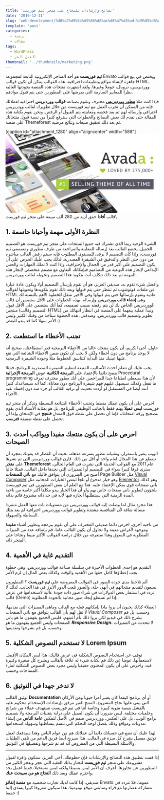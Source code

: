 ```yaml
---
title: 'نصائح وإرشادات للنجاح على متجر ثيم فوريست'
date: '2016-12-31'
slug: 'web-development/%d8%a7%d9%84%d9%86%d8%ac%d8%a7%d8%ad-%d9%85%d8%aa%d8%ac%d8%b1-%d8%ab%d9%8a%d9%85-%d9%81%d9%88%d8%b1%d9%8a%d8%b3%d8%aa'
template: 'post'
categories:
  - برمجة
  - مقالات
tags:
  - WordPress
  - العمل الحر
thumbnail: '../thumbnails/marketing.png'
---
```


**ثيم فوريست** هو أحد المتاجر الإلكترونية التابعة لمجموعة Envato ويختص في بيع قوالب جاهزة لإنشاء مواقع وتطبيقات احترافية، هذه القوالب يمكن أن تكون قوالب HTML، ووردبريس، دروبال، جوملا وغيرها. ولقد اشتهرت منتجات هذه المنصة بجودتها العالية نظرا للمعايير الصارمة التي يفرضها على المطورين حتى يتم قبول موادهم.

فإذا كنت مثلا [**مطور ووردبريس**](http://www.tutomena.com/blog/things-you-should-learn-to-be-wordpress-developer/) محترف وتقوم بصناعة **قوالب ووردبريس** احترافية لعملائك فإنه من الممكن أن تجرب العمل مع ثيم فوريست من خلال تطويرك لقالب وودربريس احترافي وإرساله لهم ثم بعد فحصه ومعاينته يتم القبول أو الرفض. ونحن نقوم بكتابة هذه المقالة حتى نقدم لك بعض النصائح والخطوات التي سترفع كثيرا من نسبة قبول منتجاتك على منصة Themeforest ثم بعد ذلك تحقيق مبيعات ونتائج مرضية.

[caption id="attachment_1280" align="aligncenter" width="588"][![قالب ووردبريس أفادا](../images/avada-wordpress-theme.jpg)](../images/avada-wordpress-theme.jpg) قالب **أفادا** حقق أزيد من 280 ألف مبيعة على متجر ثيم فورست\

## 1\. النظرة الأولى مهمة وأحيانا حاسمة

الشيء الوحيد ربما الذي تشترك فيه جميع المنتجات على متجر ثيم فوريست هو التصميم الجميل. يخضع القالب بعد إرساله للمعاينة والمراجعة من طرف مطوري ومصممي ثيم فوريست، وإذا كان التصميم لا يرقى للمستوى المطلوب فإنه سيتم رفض القالب مباشرة من دون حتى النظر والتدقيق في الشيفرة المصدرية. لذلك يجب عليك الحرص على أن يكون التصميم على أكبر قدر من الجمال والإحترافية، وإذا كنت لا تملك المهارات والحس الإبداعي لإنجاز هذه النوعية من التصاميم فبإمكانك التعاون مع مصمم متخصص لإنجاز هذه المهمة ثم بعد ذلك تتكلف أنت بتكويد هذا التصميم وتحويله لقالب ووردبريس.

وأفضل شيء تقوم به، صديقي العزيز، هو أن تقوم بإرسال التصميم أولا ويكون عادة عبارة عن ملفات فوتوشوب ثم تنتظر حتى يتم قبولها وبعد ذلك تقوم بتكويدها وتحويلها لقوالب HTML عادية وتقوم بإرسالها حتى يتم قبولها وفي الأخير تنتقل للخطوة الأهم بالنسبة لك وهي **إنشاء قالب ووردبريس** وإرساله. بهذه الخطوات على الأقل ستضمن أن قالب الووردبريس الخاص بك لن يتم رفضه بسبب تصميمه، كما أنك ستضمن على الأقل قبول منتجين (التصميم وقالب HTML) وتبدأ عملية بيعهما على المنصة في انتظار انتهائك من تطوير وتصميم قالب ووردبريس، وصدقني، هذه الخطوة ستأخذ من وقتك الكثير وليس الأمر سهلا كما قد يبدو للبعض :)

## 2\. تجنب الأخطاء ما استطعت

حاول، أخي الكريم، أن يكون منتجك خاليا من الأخطاء البرمجية قدر استطاعتك، صحيح أنه لا يوجد برنامج من دون أخطاء ولكن لا يجب أن تكون ضمن الأخطاء الشائعة التي تقع عليها عينيك منذ البداية كتناسق الخطوط مثلا وجودة الشيفرة البرمجية.

يجب عليك أن تتعلم أحدث الأساليب المتبعة لتنظيم الشيفرة المصدرية للبرنامج، فمثلا ينصح دائما بالإعتماد على **البرمجة الكائنية** عوض **البرمجة الإجرائية** Procedural programming لأن هذا سيعطي انطباعا جيدا للمراجعين على أنك مطور محترف تعرف ما تفعل وكذلك سيسهل عليهم فهم شيفرة البرنامج دون معاناة، كما أنه سيساعدك كثيرا أنت أيضا في المستقبل لو أردت تحديث أو ترقية القالب أو جزء منه دون إفساد بقية الأجزاء.

احرص على أن يكون عملك منظما وتجنب الأخطاء الشائعة البسيطة وتذكر أن متجر ثيم فوريست **ليس عميلا** يهتم فقط بالجانب الوظيفي للبرنامج، بل هو بمثابة الأستاذ الذي يقوم بتصحيح ورقة امتحانك، فإما أن تحصل على نقطة فوق المعدل **فتنجح** في الإمتحان وإما أن تحصل على نقطة ضعيفة **فترسب**.

## 3. احرص على أن يكون منتجك مفيدا ويواكب أحدث الصيحات

الويب يتغير باستمرار، وتقنياته تتطور بسرعة مذهلة، بحيث أن القطار قد يفوتك بمجرد أن تنقطع عن هذا المجال لعام واحد أو أقل من ذلك. قارن قوالب ووردبريس التي تم نشرها على **متجر Themeforest** عام 2011 مع القوالب الحديثة التي نشرت في العام الحالي، سترى فرقا كبيرا سواء في التصميم أو المميزات التي نجدها داخل القالب. فمثلا حاليا أصبح من الضروري أن يتوافق قالبك مع **باني للصفحات** Page Builder مثل [Visual Composer](https://codecanyon.net/item/visual-composer-page-builder-for-wordpress/242431) وهو خيار مدفوع أو تلجأ لبعض الخيارات المجانية مثل [Elementor](https://elementor.com/?gclid=Cj0KEQiA4o3DBRCJsZqh8vWqt_8BEiQA2Fw0eehiCxDz7cW38FaCYGkgyjUMXmEEctAw2mrGKiKdJbAaAknl8P8HAQ) وهو كذلك باني صفحات قوي يمكن الإعتماد عليه. هذا مع العلم أن بعض المطورين في ثيم فوريست يلجؤون لتطوير باني صفحات خاص بهم ولو أن هذا الخيار يبدو مكلفا أكثر خاصة من ناحية المدة الزمنية التي سيتطلبها انجازه فيها لأنه في حد ذاته مشروع قائم بذاته.

هذا مجرد مثال لما وصلت إليه قوالب ووردبريس من مستويات بات معها العمل منفردا مسألة شاقة لأن المنافسة مشتدة وتطوير قوالب ووردبريس احترافية لم يعد بتلك البساطة والسهولة.

من ناحية أخرى، احرص دائما صديقي المحترف على أن تقوم ببرمجة وتطوير أشياء **مفيدة** وموجهة لأغراض معينة ولا تحاول أن يكون القالب عاما، قم بإضافة عدد من الميزات المطلوبة في السوق وهذا ستعرفه من خلال دراسة القوالب الأكثر مبيعا ونجاحا على المتجر ذاته.

## 4. التقديم غاية في الأهمية

التقديم هو إحدى الخطوات الأخيرة في سلسلة صناعة قوالب ووردبريس، وهي خطوة يجب إعطاؤها كامل حقها من الأهمية والوقت وكذلك بعض المال إن لزم الأمر.

ألم تلاحظ مدى جودة الصور في القوالب المعروضة على **ثيم فوريست** ؟ المطورون يسعون لتقديم منتجاتهم في أبهى حلة، والصور تلعب الدور الأبرز في هذا الجانب. لذلك لا تردد في استثمار بعض الدولارات في شراء صور ذات جودة عالية لاستخدامها في عرض قالب (Demo) إذا لم تستطع إيجاد صور مجانية بالجودة المطلوبة.

العملاء كذلك يحبون أن يروا ماذا بإمكانهم فعله مع القالب وماهي المميزات التي يقدمها، لا تقل لهم بأن القالب يتوافق مع باني الصفحات _Visual Composer_ وحسب، بل قم بشرح ذلك في فيديو لكي يروا ذلك بأم أعينهم، فليس الجميع يفهمون ما هو باني الصفحات وليس الجميع يفهمون ما هو **_Responsive Design_**، لا تتحدث عن المميزات وحسب، بل قم بشرحها وتقديمها.

## 5. لا تستخدم النصوص الشكلية Lorem Ipsum

توقف عن استخدام النصوص الشكلية في عرض قالبك، هذا ليس المكان الأفضل لاستعمالها. عوضا عن ذلك قم بكتابة شيء له علاقة بالقالب ويشرح كل صغيرة وكبيرة فيه، واحرص على أن يكون المحتوى حقيقيا وليس مجرد بعض النصوص الشكلية لملء المساحات وحسب.

## 6. لا تدخر جهدا في التوثيق

توثيق القالب **Documentation** أو أي برنامج كيفما كان يعتبر أمرا حيويا ومن الأركان التي يبنى عليها نجاح المشروع، المنتج الغير مرفق بإرشادات الإستخدام محكوم عليه بالفشل بنسبة مئوية كبيرة وخاصة أننا في ثيم فوريست نستهدف عملاء من شرائح وخلفيات مختلفة. ليس ضروريا أن يكون العميل على دراية بتقنيات البرمجة ولا بتصميم برامج الويب، بل على العكس، ووردبريس صمم في الأصل لتمكين **عامة الناس** من إنشاء مدونات ومواقع وذلك بفضل لوحة التحكم التي تتسم ببساطتها وسهولة استخدامها.

لهذا عليك أن تضع في حسبانك دائما أن عملائك هم من عوام الناس وهذا سيدفعك لعمل توثيق مفصل يشرح كل ميزة في القالب. هذا سيريح أيضا فريق الدعم من تلقي الطلبات والأسئلة البسيطة التي من المفروض أنه قد تم شرحها وتفصيلها في التوثيق.

---

إذا قمت بتطبيق هذه النصائح والإرشادات فإن حظوظك، أخي العزيز، ستكون وافرة لقبول مشروعك على متجر **ثيم فوريست** لتجتاز بذلك العقبة التي عجز ويعجز الكثير من المطورين عن تجاوزها. أعرف أن الأمر ليس بسيطا ولكنه ليس مستحيلا، فقط اعمل بجد واحترم عملك وبعد ذلك **النجاح هو من سيبحث عنك**.

صديقي، إذا كانت لديك تجارب شخصية مع **منصة إنفاتو** Envato عموما، فلا تتردد في مشاركة عصارتها مع قراء ومتابعي موقع توتومينا، هذا سيكون معروفا كبيرا يسدى إلينا جميعا :)
